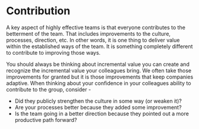 # Contribution

A key aspect of highly effective teams is that everyone contributes to the betterment of the team. That includes improvements to the culture, processes, direction, etc.  In other words, it is one thing to deliver value within the established ways of the team.  It is something completely different to contribute to improving those ways.

You should always be thinking about incremental value you can create and recognize the incremental value your colleagues bring.  We often take those improvements for granted but it is those improvements that keep companies adaptive.  When thinking about your confidence in your colleagues ability to contribute to the group, consider -

- Did they publicly strengthen the culture in some way (or weaken it)?
- Are your processes better because they added some improvement?
- Is the team going in a better direction because they pointed out a more productive path forward?